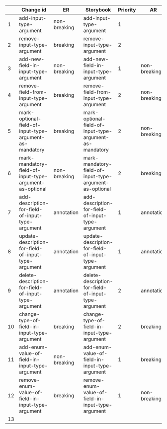 |    | Change id                                               | ER           | Storybook                                               | Priority | AR           | Questions        | Test   |
|----|---------------------------------------------------------|--------------|---------------------------------------------------------|----------|--------------|------------------|--------|
| 1  | add-input-type-argument                                 | non-breaking | add-input-type-argument                                 | 1        |              | 6 diffs          | exists |
| 2  | remove-input-type-argument                              | breaking     | remove-input-type-argument                              | 2        |              | 6 diffs          | exists |
| 3  | add-new-field-in-input-type-argument                    | non-breaking | add-new-field-in-input-type-argument                    | 1        | non-breaking |                  | exists |
| 4  | remove-field-from-input-type-argument                   | breaking     | remove-field-from-input-type-argument                   | 2        | non-breaking |                  | exists |
| 5  | mark-optional-field-of-input-type-argument-as-mandatory | breaking     | mark-optional-field-of-input-type-argument-as-mandatory | 2        | non-breaking |                  | exists |
| 6  | mark-mandatory-field-of-input-type-argument-as-optional | non-breaking | mark-mandatory-field-of-input-type-argument-as-optional | 2        | breaking     | action is remove | exists |
| 7  | add-description-for-field-of-input-type-argument        | annotation   | add-description-for-field-of-input-type-argument        | 1        | annotation   |                  | exists |
| 8  | update-description-for-field-of-input-type-argument     | annotation   | update-description-for-field-of-input-type-argument     | 1        | annotation   |                  | exists |
| 9  | delete-description-for-field-of-input-type-argument     | annotation   | delete-description-for-field-of-input-type-argument     | 2        | annotation   |                  | exists |
| 10 | change-type-of-field-in-input-type-argument             | breaking     | change-type-of-field-in-input-type-argument             | 2        | breaking     |                  | exists |
| 11 | add-enum-value-of-field-in-input-type-argument          | non-breaking | add-enum-value-of-field-in-input-type-argument          | 1        | breaking     |                  | exists |
| 12 | remove-enum-value-of-field-in-input-type-argument       | breaking     | remove-enum-value-of-field-in-input-type-argument       | 1        | non-breaking |                  | exists |
| 13 |                                                         |              |                                                         |          |              |                  |        |
